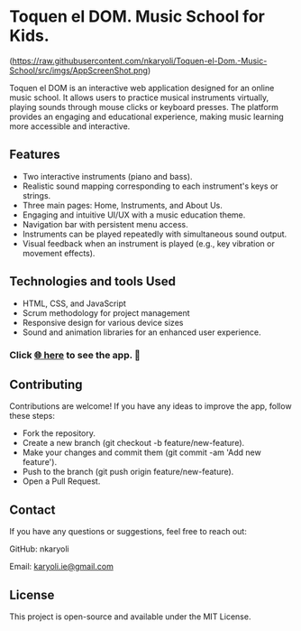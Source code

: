 # Toquen el DOM. Music School for Kids.
(https://raw.githubusercontent.com/nkaryoli/Toquen-el-Dom.-Music-School/src/imgs/AppScreenShot.png)

Toquen el DOM is an interactive web application designed for an online music school. It allows users to practice musical instruments virtually, playing sounds through mouse clicks or keyboard presses. The platform provides an engaging and educational experience, making music learning more accessible and interactive.

## Features

- Two interactive instruments (piano and bass).
- Realistic sound mapping corresponding to each instrument's keys or strings.
- Three main pages: Home, Instruments, and About Us.
- Engaging and intuitive UI/UX with a music education theme.
- Navigation bar with persistent menu access.
- Instruments can be played repeatedly with simultaneous sound output.
- Visual feedback when an instrument is played (e.g., key vibration or movement effects).

## Technologies and tools Used

- HTML, CSS, and JavaScript
- Scrum methodology for project management
- Responsive design for various device sizes
- Sound and animation libraries for an enhanced user experience.

### Click [ 🌐 here](https://qr-code-scanner-jet.vercel.app/) to see the app. 🚀

## Contributing
Contributions are welcome! If you have any ideas to improve the app, follow these steps:
- Fork the repository.
- Create a new branch (git checkout -b feature/new-feature).
- Make your changes and commit them (git commit -am 'Add new feature').
- Push to the branch (git push origin feature/new-feature).
- Open a Pull Request.

## Contact
If you have any questions or suggestions, feel free to reach out:

GitHub: nkaryoli

Email: karyoli.ie@gmail.com

## License

This project is open-source and available under the MIT License.
